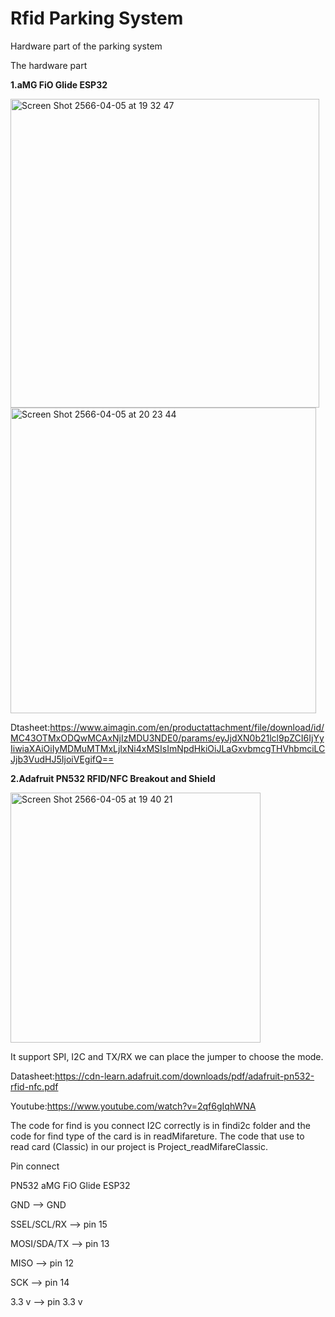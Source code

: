 # Rfid Parking System
Hardware part of the parking system


The hardware part

**1.aMG FiO Glide ESP32**

<img width="494" alt="Screen Shot 2566-04-05 at 19 32 47" src="https://user-images.githubusercontent.com/46740049/230081616-dc08ad9c-2632-4632-a77e-de1e39473997.png">

<img width="489" alt="Screen Shot 2566-04-05 at 20 23 44" src="https://user-images.githubusercontent.com/46740049/230093945-e4d8fe66-0b20-4fe6-b96e-56b12cfc4628.png">

Dtasheet:https://www.aimagin.com/en/productattachment/file/download/id/MC43OTMxODQwMCAxNjIzMDU3NDE0/params/eyJjdXN0b21lcl9pZCI6IjYyIiwiaXAiOiIyMDMuMTMxLjIxNi4xMSIsImNpdHkiOiJLaGxvbmcgTHVhbmciLCJjb3VudHJ5IjoiVEgifQ==

**2.Adafruit PN532 RFID/NFC Breakout and Shield**

<img width="400" alt="Screen Shot 2566-04-05 at 19 40 21" src="https://user-images.githubusercontent.com/46740049/230083134-e0775f34-f39f-4ece-a548-e44de8573cb6.png">

It support SPI, I2C and TX/RX we can place the jumper to choose the mode.

Datasheet:https://cdn-learn.adafruit.com/downloads/pdf/adafruit-pn532-rfid-nfc.pdf

Youtube:https://www.youtube.com/watch?v=2qf6gIqhWNA


The code for find is you connect I2C correctly is in findi2c folder and the code for find type of the card is in readMifareture.
The code that use to read card (Classic) in our project is Project_readMifareClassic.


Pin connect

PN532           aMG FiO Glide ESP32

GND         --> GND

SSEL/SCL/RX --> pin 15

MOSI/SDA/TX --> pin 13

MISO        --> pin 12

SCK         --> pin 14

3.3 v       --> pin 3.3 v
